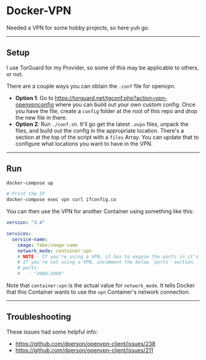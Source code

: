 # Docker-VPN

Needed a VPN for some hobby projects, so here yuh go.

---

## Setup

I use TorGuard for my Provider, so some of this may be applicable to others, or not.

There are a couple ways you can obtain the `.conf` file for openvpn.

- **Option 1**: Go to https://torguard.net/tgconf.php?action=vpn-openvpnconfig where you can build out your own custom config. Once you have the file, create a `config` folder at the root of this repo and drop the new file in there.
- **Option 2**: Run `./conf.sh`. It'll go get the latest `.ovpn` files, unpack the files, and build out the config in the appropriate location. There's a section at the top of the script with a `files` Array. You can update that to configure what locations you want to have in the VPN.

---

## Run

```sh
docker-compose up

# Print the IP
docker-compose exec vpn curl ifconfig.co
```

You can then use the VPN for another Container using something like this:

```yml
version: "3.4"

services:
  service-name:
    image: fake/image-name
    network_mode: container:vpn
    # NOTE - If you're using a VPN, it has to expose the ports in it's Service.
    # If you're not using a VPN, uncomment the below `ports` section.
    # ports:
    #   - "3000:3000"

```
Note that `container:vpn` is the actual value for `network_mode`. It tells Docker that this Container wants to use the `vpn` Container's network connection.

---

## Troubleshooting

These issues had some helpful info:
- https://github.com/dperson/openvpn-client/issues/238
- https://github.com/dperson/openvpn-client/issues/211
